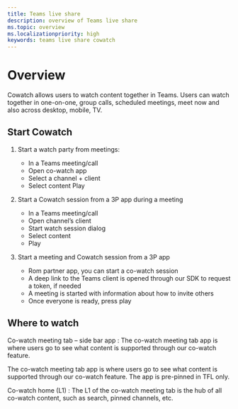 ```yaml
---
title: Teams live share
description: overview of Teams live share
ms.topic: overview
ms.localizationpriority: high
keywords: teams live share cowatch  
---
```


# Overview

Cowatch allows users to watch content together in Teams. Users can watch together in one-on-one, group calls, scheduled meetings, meet now and also across desktop, mobile, TV.

## Start Cowatch

1. Start a watch party from meetings:
   * In a Teams meeting/call
   * Open co-watch app
   * Select a channel + client
   * Select content Play

2. Start a Cowatch session from a 3P app during a meeting
   * In a Teams meeting/call
   * Open channel’s client
   * Start watch session dialog
   * Select content
   * Play

3. Start a meeting and Cowatch session from a 3P app
   * Rom partner app, you can start a co-watch session
   * A deep link to the Teams client is opened through our SDK to request a token, if needed
   * A meeting is started with information about how to invite others
   * Once everyone is ready, press play

## Where to watch

Co-watch meeting tab – side bar app : The co-watch meeting tab app is where users go to see what content is supported through our co-watch feature.  

The co-watch meeting tab app is where users go to see what content is supported through our co-watch feature. The app is pre-pinned in TFL only.

Co-watch home (L1) : The L1 of the co-watch meeting tab is the hub of all co-watch content, such as search, pinned channels, etc.
 
